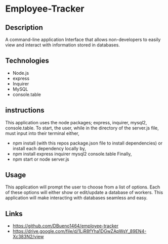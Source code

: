 # Employee-Tracker

## Description
A command-line application Interface that allows non-developers to easily view and interact with information stored in databases. 

## Technologies
- Node.js
- express
- Inquirer
- MySQL
- console.table

## instructions
This application uses the node packages; express, inquirer, mysql2, console.table. To start, the user, while in the directory of the server.js file, must input into their terminal either,
- npm install (with this repos package.json file to install dependencies)
or install each dependency locally by,
- npm install express inquirer mysql2 console.table
Finally,
- npm start or node server.js

## Usage
This application will prompt the user to choose from a list of options. Each of these options will either show or edit/update a database of workers. This application will make interacting with databases seamless and easy.

## Links
- https://github.com/DBueno1464/employee-tracker
- https://drive.google.com/file/d/1LjR8fYha1DGwZApWsY_89EN4-Xc383N2/view